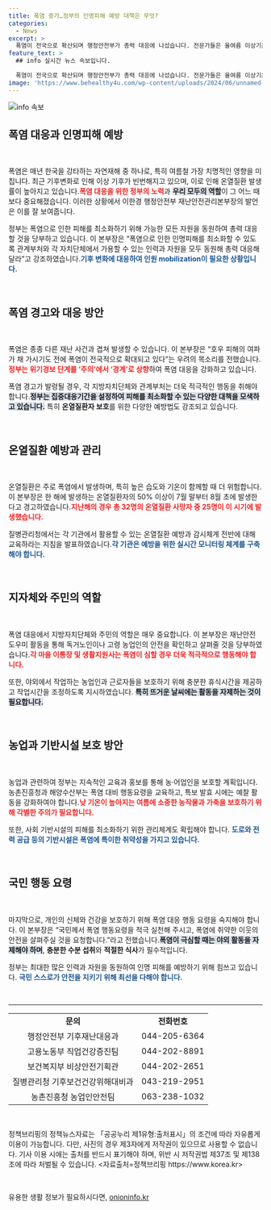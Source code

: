 ```yaml
---
title: 폭염 증가…정부의 인명피해 예방 대책은 무엇?
categories:
  - News
excerpt: >
  폭염이 전국으로 확산되며 행정안전부가 총력 대응에 나섰습니다. 전문가들은 올여름 이상기온이 예상된다며, 각 기관이 협력해 인명피해를 최소화할 것을 강조했습니다. 폭염 피해 대응을 위한 국민 행동요령도 함께 알려졌습니다.
feature_text: >
  ## info 실시간 뉴스 속보입니다.

  폭염이 전국으로 확산되며 행정안전부가 총력 대응에 나섰습니다. 전문가들은 올여름 이상기온이 예상된다며, 각 기관이 협력해 인명피해를 최소화할 것을 강조했습니다. 폭염 피해 대응을 위한 국민 행동요령도 함께 알려졌습니다.
image: 'https://www.behealthy4u.com/wp-content/uploads/2024/06/unnamed-file.png'
---
```


<p><img src="https://www.behealthy4u.com/wp-content/uploads/2024/06/unnamed-file.png" alt="info 속보" /></p>

<h2 data-ke-size="size26">폭염 대응과 인명피해 예방</h2>

<p data-ke-size="size16">&nbsp;</p>

<p>폭염은 매년 한국을 강타하는 자연재해 중 하나로, 특히 여름철 가장 치명적인 영향을 미칩니다. 최근 기후변화로 인해 이상 기후가 빈번해지고 있으며, 이로 인해 온열질환 발생률이 높아지고 있습니다.<b><span style="color: #ee2323;">폭염 대응을 위한 정부의 노력</span></b>과 <b><span style="background-color: #21538527;">우리 모두의 역할</span></b>이 그 어느 때보다 중요해졌습니다. 이러한 상황에서 이한경 행정안전부 재난안전관리본부장의 발언은 이를 잘 보여줍니다.</p>

<p>정부는 폭염으로 인한 피해를 최소화하기 위해 가능한 모든 자원을 동원하여 총력 대응할 것을 당부하고 있습니다. 이 본부장은 “폭염으로 인한 인명피해를 최소화할 수 있도록 관계부처와 각 자치단체에서 가용할 수 있는 인력과 자원을 모두 동원해 총력 대응해달라”고 강조하였습니다.<b><span style="color: #1a5490;">기후 변화에 대응하여 인원 mobilization이 필요한 상황입니다.</span></b> </p>

<p data-ke-size="size16">&nbsp;</p>

<h2 data-ke-size="size26">폭염 경고와 대응 방안</h2>

<p data-ke-size="size16">&nbsp;</p>

<p>폭염은 종종 다른 재난 사건과 겹쳐 발생할 수 있습니다. 이 본부장은 “호우 피해의 여파가 채 가시기도 전에 폭염이 전국적으로 확대되고 있다”는 우려의 목소리를 전했습니다.<b><span style="color: #ee2323;">정부는 위기경보 단계를 ‘주의’에서 ‘경계’로 상향</span></b>하여 폭염 대응을 강화하고 있습니다. </p>

<p>폭염 경고가 발령될 경우, 각 지방자치단체와 관계부처는 더욱 적극적인 행동을 취해야 합니다.<b><span style="background-color: #21538527;">정부는 집중대응기간을 설정하여 피해를 최소화할 수 있는 다양한 대책을 모색하고 있습니다.</span></b> 특히 <b>온열질환자 보호</b>를 위한 다양한 예방법도 강조되고 있습니다.</p>

<p data-ke-size="size16">&nbsp;</p>

<h2 data-ke-size="size26">온열질환 예방과 관리</h2>

<p data-ke-size="size16">&nbsp;</p>

<p>온열질환은 주로 폭염에서 발생하며, 특히 높은 습도와 기온이 함께할 때 더 위험합니다. 이 본부장은 한 해에 발생하는 온열질환자의 50% 이상이 7월 말부터 8월 초에 발생한다고 경고하였습니다.<b><span style="color: #ee2323;">지난해의 경우 총 32명의 온열질환 사망자 중 25명이 이 시기에 발생했습니다.</span></b> </p>

<p>질병관리청에서는 각 기관에서 활용할 수 있는 온열질환 예방과 감시체계 전반에 대해 교육하라는 지침을 발표하였습니다.<b><span style="color: #1a5490;">각 기관은 예방을 위한 실시간 모니터링 체계를 구축해야 합니다.</span></b></p>

<p data-ke-size="size16">&nbsp;</p>

<h2 data-ke-size="size26">지자체와 주민의 역할</h2>

<p data-ke-size="size16">&nbsp;</p>

<p>폭염 대응에서 지방자치단체와 주민의 역할은 매우 중요합니다. 이 본부장은 재난안전 도우미 활동을 통해 독거노인이나 고령 농업인의 안전을 확인하고 살펴줄 것을 당부하였습니다.<b><span style="color: #ee2323;">각 마을 이통장 및 생활지원사는 폭염이 심할 경우 더욱 적극적으로 행동해야 합니다.</span></b> </p>

<p>또한, 야외에서 작업하는 농업인과 근로자들을 보호하기 위해 충분한 휴식시간을 제공하고 작업시간을 조정하도록 지시하였습니다. <b><span style="background-color: #21538527;">특히 뜨거운 날씨에는 활동을 자제하는 것이 필요합니다.</span></b> </p>

<p data-ke-size="size16">&nbsp;</p>

<h2 data-ke-size="size26">농업과 기반시설 보호 방안</h2>

<p data-ke-size="size16">&nbsp;</p>

<p>농업과 관련하여 정부는 지속적인 교육과 홍보를 통해 농·어업인을 보호할 계획입니다. 농촌진흥청과 해양수산부는 폭염 대비 행동요령을 교육하고, 특보 발효 시에는 예찰 활동을 강화하여야 합니다.<b><span style="color: #ee2323;">낮 기온이 높아지는 여름에 소중한 농작물과 가축을 보호하기 위해 각별한 주의가 필요합니다.</span></b> </p>

<p>또한, 사회 기반시설의 피해를 최소화하기 위한 관리체계도 확립해야 합니다. <b><span style="color: #1a5490;">도로와 전력 공급 등의 기반시설은 폭염에 특이한 취약성을 가지고 있습니다.</span></b> </p>

<p data-ke-size="size16">&nbsp;</p>

<h2 data-ke-size="size26">국민 행동 요령</h2>

<p data-ke-size="size16">&nbsp;</p>

<p>마지막으로, 개인의 신체와 건강을 보호하기 위해 폭염 대응 행동 요령을 숙지해야 합니다. 이 본부장은 “국민께서 폭염 행동요령을 적극 실천해 주시고, 폭염에 취약한 이웃의 안전을 살펴주실 것을 요청합니다.”라고 전했습니다.<b><span style="background-color: #21538527;">폭염이 극심할 때는 야외 활동을 자제해야 하며</span></b>, <b>충분한 수분 섭취</b>와 <b>적절한 식사</b>가 필수적입니다. </p>

<p>정부는 최대한 많은 인력과 자원을 동원하여 인명 피해를 예방하기 위해 힘쓰고 있습니다. <b><span style="color: #1a5490;">국민 스스로가 안전을 지키기 위해 최선을 다해야 합니다.</span></b> </p>

<p data-ke-size="size16">&nbsp;</p>

<hr>

<table style="width: 100%; border-collapse: collapse;">
<tr>
<td style="text-align: center; height: 17px;"><b>문의</b></td>
<td style="text-align: center; height: 17px;"><b>전화번호</b></td>
</tr>
<tr>
<td style="text-align: center; height: 17px;">행정안전부 기후재난대응과</td>
<td style="text-align: center; height: 17px;">044-205-6364</td>
</tr>
<tr>
<td style="text-align: center; height: 17px;">고용노동부 직업건강증진팀</td>
<td style="text-align: center; height: 17px;">044-202-8891</td>
</tr>
<tr>
<td style="text-align: center; height: 17px;">보건복지부 비상안전기획관</td>
<td style="text-align: center; height: 17px;">044-202-2651</td>
</tr>
<tr>
<td style="text-align: center; height: 17px;">질병관리청 기후보건건강위해대비과</td>
<td style="text-align: center; height: 17px;">043-219-2951</td>
</tr>
<tr>
<td style="text-align: center; height: 17px;">농촌진흥청 농업인안전팀</td>
<td style="text-align: center; height: 17px;">063-238-1032</td>
</tr>
</table>

<p data-ke-size="size16">&nbsp;</p> 

<p>정책브리핑의 정책뉴스자료는 「공공누리 제1유형:출처표시」의 조건에 따라 자유롭게 이용이 가능합니다. 다만, 사진의 경우 제3자에게 저작권이 있으므로 사용할 수 없습니다. 기사 이용 시에는 출처를 반드시 표기해야 하며, 위반 시 저작권법 제37조 및 제138조에 따라 처벌될 수 있습니다. &lt;자료출처=정책브리핑 https://www.korea.kr> </p>

<p data-ke-size="size16">&nbsp;</p> 
유용한 생활 정보가 필요하시다면, <a href="https://onioninfo.kr" rel="dofollow">onioninfo.kr</a>


